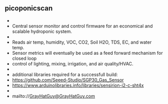 ## picoponicscan
 *  
 *  Central sensor monitor and control firmware for an economical and scalable hydroponic system.
 *  
 *  Reads air temp, humidity, VOC, CO2, Soil H2O, TDS, EC, and water temp.
 *  Sensor metrics will eventually be used as a feed forward mechanism for closed loop 
 *  control of lighting, mixing, irrigation, and air quality/HVAC.  
 *  
 *  additional libraries required for a successfull build:
 *  https://github.com/Seeed-Studio/SGP30_Gas_Sensor
 *  https://www.arduinolibraries.info/libraries/sensirion-i2-c-sht4x
 *      
 *  mailto://GrayHatGuy@GrayHatGuy.com

